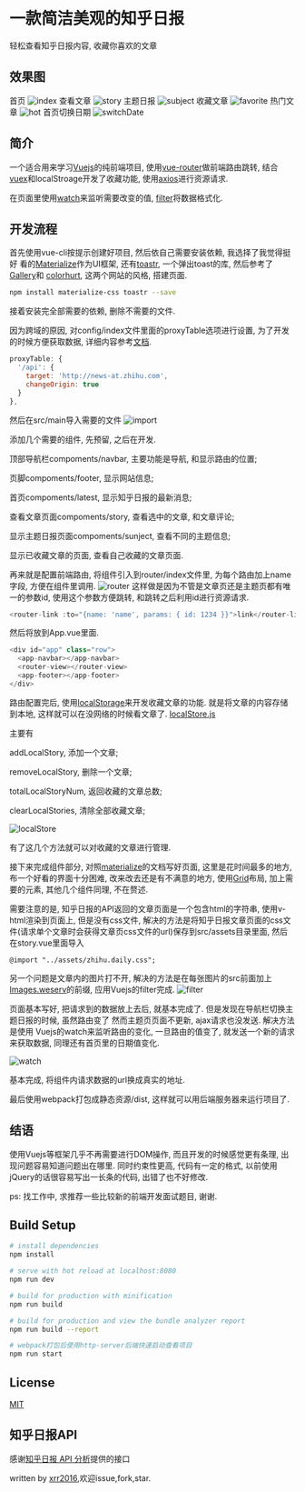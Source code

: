 # 一款简洁美观的知乎日报

轻松查看知乎日报内容, 收藏你喜欢的文章

## 效果图
首页
![index](./demo/index.gif)
查看文章
![story](./demo/story.gif)
主题日报
![subject](./demo/subject.gif)
收藏文章
![favorite](./demo/favorite.gif)
热门文章
![hot](./demo/hot.gif)
首页切换日期
![switchDate](./demo/date.gif)   

## 简介

一个适合用来学习[Vuejs](https://cn.vuejs.org/)的纯前端项目, 使用[vue-router](https://router.vuejs.org/)做前端路由跳转, 结合[vuex](https://vuex.vuejs.org/)和localStroage开发了收藏功能, 使用[axios](https://github.com/mzabriskie/axios)进行资源请求.

在页面里使用[watch](https://cn.vuejs.org/v2/api/#watch)来监听需要改变的值, [filter](https://cn.vuejs.org/v2/guide/syntax.html#Filters)将数据格式化.


## 开发流程

首先使用vue-cli按提示创建好项目, 然后依自己需要安装依赖, 我选择了我觉得挺好
看的[Materialize](http://materializecss.com/)作为UI框架, 还有[toastr](https://github.com/CodeSeven/toastr),
一个弹出toast的库, 然后参考了[Gallery](https://themes.materializecss.com/pages/demo)和
[colorhurt](http://colorhunt.co/), 这两个网站的风格, 搭建页面.

```bash
npm install materialize-css toastr --save
```

接着安装完全部需要的依赖, 删除不需要的文件.

因为跨域的原因, 对config/index文件里面的proxyTable选项进行设置, 为了开发的时候方便获取数据, 详细内容参考[文档](https://vuejs-templates.github.io/webpack/proxy.html).

```javascript
proxyTable: {
  '/api': {
    target: 'http://news-at.zhihu.com',
    changeOrigin: true
  }
},
```

然后在src/main导入需要的文件
![import](./demo/import.png)

添加几个需要的组件, 先预留, 之后在开发.

顶部导航栏compoments/navbar, 主要功能是导航, 和显示路由的位置;

页脚compoments/footer, 显示网站信息;

首页compoments/latest, 显示知乎日报的最新消息;

查看文章页面compoments/story, 查看选中的文章, 和文章评论;

显示主题日报页面compoments/sunject, 查看不同的主题信息;

显示已收藏文章的页面, 查看自己收藏的文章页面.

再来就是配置前端路由, 将组件引入到router/index文件里, 为每个路由加上name字段, 方便在组件里调用.
![router](./demo/router.png)
这样做是因为不管是文章页还是主题页都有唯一的参数id, 使用这个参数方便跳转, 和跳转之后利用id进行资源请求.

```javascript
<router-link :to="{name: 'name', params: { id: 1234 }}">link</router-link>
```

然后将<router-view>放到App.vue里面.

```javascript
<div id="app" class="row">
  <app-navbar></app-navbar>
  <router-view></router-view>
  <app-footer></app-footer>
</div>
```

路由配置完后, 使用[localStorage](https://developer.mozilla.org/en-US/docs/Web/API/Storage/LocalStorage)来开发收藏文章的功能. 就是将文章的内容存储到本地, 这样就可以在没网络的时候看文章了. [localStore.js](./src/store/localStore.js)

主要有

addLocalStory, 添加一个文章;

removeLocalStory, 删除一个文章;

totalLocalStoryNum, 返回收藏的文章总数;

clearLocalStories, 清除全部收藏文章;

![localStore](./demo/localStore.png)

有了这几个方法就可以对收藏的文章进行管理.

接下来完成组件部分, 对照[materialize](http://materializecss.com/)的文档写好页面,
这里是花时间最多的地方, 布一个好看的界面十分困难, 改来改去还是有不满意的地方, 使用[Grid](http://materializecss.com/grid.html)布局, 加上需要的元素, 其他几个组件同理, 不在赘述.

需要注意的是, 知乎日报的API返回的文章页面是一个包含html的字符串, 使用v-html渲染到页面上, 但是没有css文件, 解决的方法是将知乎日报文章页面的css文件(请求单个文章时会获得文章页css文件的url)保存到src/assets目录里面, 然后在story.vue里面导入

```
@import "../assets/zhihu.daily.css";
```

另一个问题是文章内的图片打不开, 解决的方法是在每张图片的src前面加上[Images.weserv](https://images.weserv.nl)的前缀, 应用Vuejs的filter完成.
![filter](./demo/filter.png)

页面基本写好, 把请求到的数据放上去后, 就基本完成了. 但是发现在导航栏切换主题日报的时候, 虽然路由变了
然而主题页页面不更新, ajax请求也没发送. 解决方法是使用
Vuejs的watch来监听路由的变化, 一旦路由的值变了, 就发送一个新的请求来获取数据, 同理还有首页里的日期值变化.

![watch](./demo/watch.png)

基本完成, 将组件内请求数据的url换成真实的地址.

最后使用webpack打包成静态资源/dist, 这样就可以用后端服务器来运行项目了.

## 结语

使用Vuejs等框架几乎不再需要进行DOM操作, 而且开发的时候感觉更有条理, 出现问题容易知道问题出在哪里.
同时约束性更高, 代码有一定的格式, 以前使用jQuery的话很容易写出一长条的代码, 出错了也不好修改.

ps: 找工作中, 求推荐一些比较新的前端开发面试题目, 谢谢.

## Build Setup

``` bash
# install dependencies
npm install

# serve with hot reload at localhost:8080
npm run dev

# build for production with minification
npm run build

# build for production and view the bundle analyzer report
npm run build --report

# webpack打包后使用http-server后端快速启动查看项目
npm run start
```

## License

[MIT](https://opensource.org/licenses/MIT)

## 知乎日报API

感谢[知乎日报 API 分析](https://github.com/izzyleung/ZhihuDailyPurify/wiki/%E7%9F%A5%E4%B9%8E%E6%97%A5%E6%8A%A5-API-%E5%88%86%E6%9E%90)提供的接口

written by [xrr2016](https://github.com/xrr2016),欢迎issue,fork,star.
